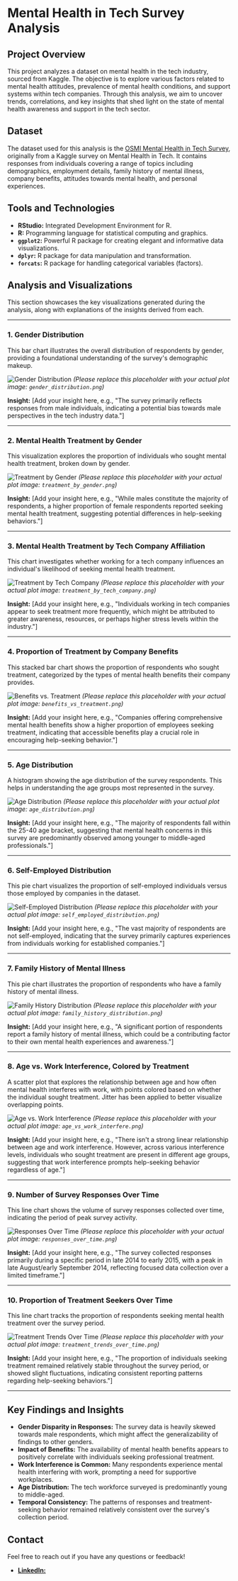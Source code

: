 # Mental Health in Tech Survey Analysis

## Project Overview

This project analyzes a dataset on mental health in the tech industry, sourced from Kaggle. The objective is to explore various factors related to mental health attitudes, prevalence of mental health conditions, and support systems within tech companies. Through this analysis, we aim to uncover trends, correlations, and key insights that shed light on the state of mental health awareness and support in the tech sector.

## Dataset

The dataset used for this analysis is the [OSMI Mental Health in Tech Survey](https://www.kaggle.com/datasets/osmi/mental-health-in-tech-survey), originally from a Kaggle survey on Mental Health in Tech. It contains responses from individuals covering a range of topics including demographics, employment details, family history of mental illness, company benefits, attitudes towards mental health, and personal experiences.

## Tools and Technologies

* **RStudio:** Integrated Development Environment for R.
* **R:** Programming language for statistical computing and graphics.
* **`ggplot2`:** Powerful R package for creating elegant and informative data visualizations.
* **`dplyr`:** R package for data manipulation and transformation.
* **`forcats`:** R package for handling categorical variables (factors).

## Analysis and Visualizations

This section showcases the key visualizations generated during the analysis, along with explanations of the insights derived from each.

---

### 1. Gender Distribution

This bar chart illustrates the overall distribution of respondents by gender, providing a foundational understanding of the survey's demographic makeup.

![Gender Distribution](images/gender_distribution.png)
*(Please replace this placeholder with your actual plot image: `gender_distribution.png`)*

**Insight:** [Add your insight here, e.g., "The survey primarily reflects responses from male individuals, indicating a potential bias towards male perspectives in the tech industry data."]

---

### 2. Mental Health Treatment by Gender

This visualization explores the proportion of individuals who sought mental health treatment, broken down by gender.

![Treatment by Gender](images/treatment_by_gender.png)
*(Please replace this placeholder with your actual plot image: `treatment_by_gender.png`)*

**Insight:** [Add your insight here, e.g., "While males constitute the majority of respondents, a higher proportion of female respondents reported seeking mental health treatment, suggesting potential differences in help-seeking behaviors."]

---

### 3. Mental Health Treatment by Tech Company Affiliation

This chart investigates whether working for a tech company influences an individual's likelihood of seeking mental health treatment.

![Treatment by Tech Company](images/treatment_by_tech_company.png)
*(Please replace this placeholder with your actual plot image: `treatment_by_tech_company.png`)*

**Insight:** [Add your insight here, e.g., "Individuals working in tech companies appear to seek treatment more frequently, which might be attributed to greater awareness, resources, or perhaps higher stress levels within the industry."]

---

### 4. Proportion of Treatment by Company Benefits

This stacked bar chart shows the proportion of respondents who sought treatment, categorized by the types of mental health benefits their company provides.

![Benefits vs. Treatment](images/benefits_vs_treatment.png)
*(Please replace this placeholder with your actual plot image: `benefits_vs_treatment.png`)*

**Insight:** [Add your insight here, e.g., "Companies offering comprehensive mental health benefits show a higher proportion of employees seeking treatment, indicating that accessible benefits play a crucial role in encouraging help-seeking behavior."]

---

### 5. Age Distribution

A histogram showing the age distribution of the survey respondents. This helps in understanding the age groups most represented in the survey.

![Age Distribution](images/age_distribution.png)
*(Please replace this placeholder with your actual plot image: `age_distribution.png`)*

**Insight:** [Add your insight here, e.g., "The majority of respondents fall within the 25-40 age bracket, suggesting that mental health concerns in this survey are predominantly observed among younger to middle-aged professionals."]

---

### 6. Self-Employed Distribution

This pie chart visualizes the proportion of self-employed individuals versus those employed by companies in the dataset.

![Self-Employed Distribution](images/self_employed_distribution.png)
*(Please replace this placeholder with your actual plot image: `self_employed_distribution.png`)*

**Insight:** [Add your insight here, e.g., "The vast majority of respondents are not self-employed, indicating that the survey primarily captures experiences from individuals working for established companies."]

---

### 7. Family History of Mental Illness

This pie chart illustrates the proportion of respondents who have a family history of mental illness.

![Family History Distribution](images/family_history_distribution.png)
*(Please replace this placeholder with your actual plot image: `family_history_distribution.png`)*

**Insight:** [Add your insight here, e.g., "A significant portion of respondents report a family history of mental illness, which could be a contributing factor to their own mental health experiences and awareness."]

---

### 8. Age vs. Work Interference, Colored by Treatment

A scatter plot that explores the relationship between age and how often mental health interferes with work, with points colored based on whether the individual sought treatment. Jitter has been applied to better visualize overlapping points.

![Age vs. Work Interference](images/age_vs_work_interfere.png)
*(Please replace this placeholder with your actual plot image: `age_vs_work_interfere.png`)*

**Insight:** [Add your insight here, e.g., "There isn't a strong linear relationship between age and work interference. However, across various interference levels, individuals who sought treatment are present in different age groups, suggesting that work interference prompts help-seeking behavior regardless of age."]

---

### 9. Number of Survey Responses Over Time

This line chart shows the volume of survey responses collected over time, indicating the period of peak survey activity.

![Responses Over Time](images/responses_over_time.png)
*(Please replace this placeholder with your actual plot image: `responses_over_time.png`)*

**Insight:** [Add your insight here, e.g., "The survey collected responses primarily during a specific period in late 2014 to early 2015, with a peak in late August/early September 2014, reflecting focused data collection over a limited timeframe."]

---

### 10. Proportion of Treatment Seekers Over Time

This line chart tracks the proportion of respondents seeking mental health treatment over the survey period.

![Treatment Trends Over Time](images/treatment_trends_over_time.png)
*(Please replace this placeholder with your actual plot image: `treatment_trends_over_time.png`)*

**Insight:** [Add your insight here, e.g., "The proportion of individuals seeking treatment remained relatively stable throughout the survey period, or showed slight fluctuations, indicating consistent reporting patterns regarding help-seeking behaviors."]

---

## Key Findings and Insights

* **Gender Disparity in Responses:** The survey data is heavily skewed towards male respondents, which might affect the generalizability of findings to other genders.
* **Impact of Benefits:** The availability of mental health benefits appears to positively correlate with individuals seeking professional treatment.
* **Work Interference is Common:** Many respondents experience mental health interfering with work, prompting a need for supportive workplaces.
* **Age Distribution:** The tech workforce surveyed is predominantly young to middle-aged.
* **Temporal Consistency:** The patterns of responses and treatment-seeking behavior remained relatively consistent over the survey's collection period.

## Contact

Feel free to reach out if you have any questions or feedback!

* [**LinkedIn:**](https://www.linkedin.com/in/zjaytech/)
